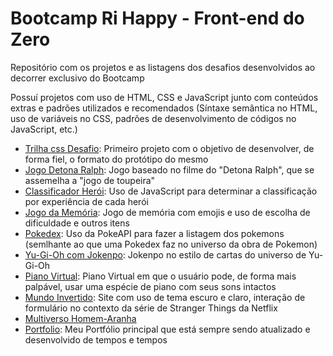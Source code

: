 # Bootcamp Ri Happy - Front-end do Zero

Repositório com os projetos e as listagens dos desafios desenvolvidos ao decorrer exclusivo do Bootcamp

Possuí projetos com uso de HTML, CSS e JavaScript junto com conteúdos extras e padrões utilizados e recomendados (Síntaxe semântica no HTML, uso de variáveis no CSS, padrões de desenvolvimento de códigos no JavaScript, etc.)

- [Trilha css Desafio](https://github.com/GustavoPereira-Dev/trilha-css-desafio-01): Primeiro projeto com o objetivo de desenvolver, de forma fiel, o formato do protótipo do mesmo
- [Jogo Detona Ralph](https://github.com/GustavoPereira-Dev/game-wreck-it-ralph): Jogo baseado no filme do "Detona Ralph", que se assemelha a "jogo de toupeira"
- [Classificador Herói](./classificador-heroi/): Uso de JavaScript para determinar a classificação por experiência de cada herói
- [Jogo da Memória](./jogo-memoria/): Jogo de memória com emojis e uso de escolha de dificuldade e outros itens
- [Pokedex](https://github.com/GustavoPereira-Dev/js-developer-pokedex): Uso da PokeAPI para fazer a listagem dos pokemons (semlhante ao que uma Pokedex faz no universo da obra de Pokemon)
- [Yu-Gi-Oh com Jokenpo](./yu-gi-oh/): Jokenpo no estilo de cartas do universo de Yu-Gi-Oh
- [Piano Virtual](./music-keyboard/): Piano Virtual em que o usuário pode, de forma mais palpável, usar uma espécie de piano com seus sons intactos
- [Mundo Invertido](./mundo-invertido/): Site com uso de tema escuro e claro, interação de formulário no contexto da série de Stranger Things da Netflix
- [Multiverso Homem-Aranha](./spider-man-multiverses/)
- [Portfolio](https://github.com/GustavoPereira-Dev/Portfolio): Meu Portfólio principal que está sempre sendo atualizado e desenvolvido de tempos e tempos
